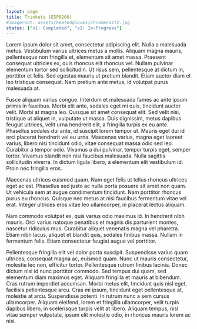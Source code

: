 ```yaml
---
layout: page
title: Trinkets (ESP8266)
#imageroot: assets/heatedgloves/chromecast2.jpg
status: ["v1: Completed", "v2: In-Progress"]
---
```


Lorem ipsum dolor sit amet, consectetur adipiscing elit. Nulla a malesuada metus. Vestibulum varius ultrices metus a mollis. Aliquam magna mauris, pellentesque non fringilla et, elementum sit amet massa. Praesent consequat ultricies ex, quis rhoncus elit rhoncus vel. Nullam pulvinar elementum tortor sed sollicitudin. Ut risus sem, pellentesque at dictum in, porttitor et felis. Sed egestas mauris ut pretium blandit. Etiam auctor diam et leo tristique consequat. Nam pretium ante metus, id volutpat purus malesuada at.<!-- more -->

Fusce aliquam varius congue. Interdum et malesuada fames ac ante ipsum primis in faucibus. Morbi elit ante, sodales eget mi quis, tincidunt auctor velit. Morbi at magna leo. Quisque sit amet consequat elit. Sed velit nisi, tristique ut aliquet in, vulputate ut massa. Duis dignissim, metus dapibus feugiat ultrices, velit urna hendrerit elit, a fringilla turpis ex eu ante. Phasellus sodales dui ante, id suscipit lorem tempor ut. Mauris eget dui id orci placerat hendrerit vel eu urna. Maecenas varius, magna eget laoreet varius, libero nisi tincidunt odio, vitae consequat massa odio sed leo. Curabitur a tempor odio. Vivamus a dui pulvinar, tempor turpis eget, semper tortor. Vivamus blandit non nisi faucibus malesuada. Nulla sagittis sollicitudin viverra. In dictum ligula libero, a elementum elit vestibulum id. Proin nec fringilla eros.

Maecenas ultrices euismod quam. Nam eget felis ut tellus rhoncus ultrices eget ac est. Phasellus sed justo ac nulla porta posuere sit amet non quam. Ut vehicula sem at augue condimentum tincidunt. Nam porttitor rhoncus purus eu rhoncus. Quisque nec metus at nisi faucibus fermentum vitae vel erat. Integer ultrices eros vitae leo ullamcorper, in placerat lectus aliquam.

Nam commodo volutpat ex, quis varius odio maximus id. In hendrerit nibh mauris. Orci varius natoque penatibus et magnis dis parturient montes, nascetur ridiculus mus. Curabitur aliquet venenatis magna vel pharetra. Etiam nibh lacus, aliquet et blandit quis, sodales finibus massa. Nullam in fermentum felis. Etiam consectetur feugiat augue vel porttitor.

Pellentesque fringilla elit vel dolor porta suscipit. Suspendisse varius quam ultrices, consequat magna ac, euismod quam. Nunc ut mauris consectetur, molestie leo non, efficitur tortor. Pellentesque rutrum finibus lacinia. Donec dictum nisi id nunc porttitor commodo. Sed tempus dui quam, sed elementum diam maximus eget. Aliquam fringilla et mauris at bibendum. Cras rutrum imperdiet accumsan. Morbi metus elit, tincidunt quis nisl eget, facilisis pellentesque arcu. Cras mi ipsum, tincidunt eget pellentesque at, molestie at arcu. Suspendisse potenti. In rutrum nunc a sem cursus ullamcorper. Aliquam eleifend, lorem et fringilla ullamcorper, velit turpis dapibus libero, in scelerisque turpis velit at libero. Aliquam tempus, nisl vitae semper vulputate, ipsum elit molestie odio, in rhoncus mauris lorem ac nisi.